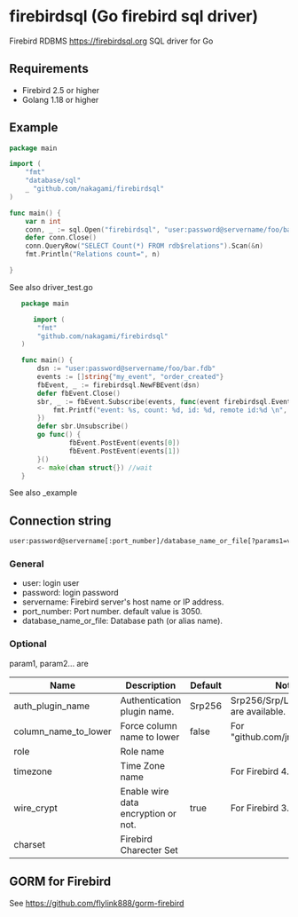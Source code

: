 # firebirdsql (Go firebird sql driver)

Firebird RDBMS https://firebirdsql.org SQL driver for Go

## Requirements

* Firebird 2.5 or higher
* Golang 1.18 or higher

## Example

```go
package main

import (
    "fmt"
    "database/sql"
    _ "github.com/nakagami/firebirdsql"
)

func main() {
    var n int
    conn, _ := sql.Open("firebirdsql", "user:password@servername/foo/bar.fdb")
    defer conn.Close()
    conn.QueryRow("SELECT Count(*) FROM rdb$relations").Scan(&n)
    fmt.Println("Relations count=", n)

}
```


See also driver_test.go

```go
   package main

      import (
       "fmt"
       "github.com/nakagami/firebirdsql"
   )

   func main() {
       dsn := "user:password@servername/foo/bar.fdb"
       events := []string{"my_event", "order_created"}
       fbEvent, _ := firebirdsql.NewFBEvent(dsn)
       defer fbEvent.Close()
       sbr, _ := fbEvent.Subscribe(events, func(event firebirdsql.Event) { //or use SubscribeChan
           fmt.Printf("event: %s, count: %d, id: %d, remote id:%d \n", event.Name, event.Count, event.ID, event.RemoteID)
       })
       defer sbr.Unsubscribe()
       go func() {
               fbEvent.PostEvent(events[0])
               fbEvent.PostEvent(events[1])
       }()
       <- make(chan struct{}) //wait
   }
```

See also _example

## Connection string

```bash
user:password@servername[:port_number]/database_name_or_file[?params1=value1[&param2=value2]...]
```


### General

- user: login user
- password: login password
- servername: Firebird server's host name or IP address.
- port_number: Port number. default value is 3050.
- database_name_or_file: Database path (or alias name).

### Optional

param1, param2... are

| Name | Description | Default | Note |
| --- | --- | --- | --- |
| auth_plugin_name | Authentication plugin name. | Srp256 | Srp256/Srp/Legacy_Auth are available. |
| column_name_to_lower | Force column name to lower | false | For "github.com/jmoiron/sqlx" |
| role | Role name | | |
| timezone | Time Zone name | | For Firebird 4.0+ |
| wire_crypt | Enable wire data encryption or not. | true | For Firebird 3.0+ |
| charset | Firebird Charecter Set | | |

## GORM for Firebird

See https://github.com/flylink888/gorm-firebird
